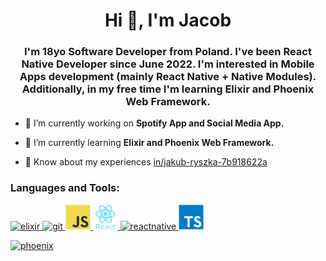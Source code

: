 <h1 align="center">Hi 👋, I'm Jacob</h1>
<h3 align="center">I'm 18yo Software Developer from Poland. I've been React Native Developer since June 2022. I'm interested in Mobile Apps development (mainly React Native + Native Modules). Additionally, in my free time I'm learning Elixir and Phoenix Web Framework.</h3>

- 🔭 I’m currently working on **Spotify App and Social Media App.**

- 🌱 I’m currently learning **Elixir and Phoenix Web Framework.**

- 📄 Know about my experiences [in/jakub-ryszka-7b918622a](in/jakub-ryszka-7b918622a)


<h3 align="left">Languages and Tools:</h3>
<p align="left"> <a href="https://elixir-lang.org" target="_blank" rel="noreferrer"> <img src="https://www.vectorlogo.zone/logos/elixir-lang/elixir-lang-icon.svg" alt="elixir" width="40" height="40"/> </a> <a href="https://git-scm.com/" target="_blank" rel="noreferrer"> <img src="https://www.vectorlogo.zone/logos/git-scm/git-scm-icon.svg" alt="git" width="40" height="40"/> </a> <a href="https://developer.mozilla.org/en-US/docs/Web/JavaScript" target="_blank" rel="noreferrer"> <img src="https://raw.githubusercontent.com/devicons/devicon/master/icons/javascript/javascript-original.svg" alt="javascript" width="40" height="40"/> </a> <a href="https://reactjs.org/" target="_blank" rel="noreferrer"> <img src="https://raw.githubusercontent.com/devicons/devicon/master/icons/react/react-original-wordmark.svg" alt="react" width="40" height="40"/> </a> <a href="https://reactnative.dev/" target="_blank" rel="noreferrer"> <img src="https://reactnative.dev/img/header_logo.svg" alt="reactnative" width="40" height="40"/> </a> <a href="https://www.typescriptlang.org/" target="_blank" rel="noreferrer"> <img src="https://raw.githubusercontent.com/devicons/devicon/master/icons/typescript/typescript-original.svg" alt="typescript" width="40" height="40"/> </a> </p><a href="https://www.phoenixframework.org/" target="_blank" rel="noreferrer"> <img src="https://brandeps.com/logo-download/P/Phoenix-logo-vector-02.svg" alt="phoenix" width="40" height="40"/> </a>
